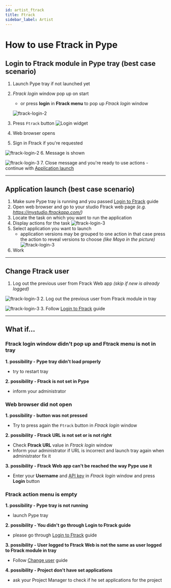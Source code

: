 ```yaml
---
id: artist_ftrack
title: Ftrack
sidebar_label: Artist
---
```


# How to use Ftrack in Pype

## Login to Ftrack module in Pype tray (best case scenario)
1. Launch Pype tray if not launched yet
2. *Ftrack login* window pop up on start
    - or press **login** in **Ftrack menu** to pop up *Ftrack login* window

    ![ftrack-login-2](assets/ftrack/ftrack-login_50.png)

3. Press `Ftrack` button
![Login widget](assets/ftrack/ftrack-login_1.png)
4. Web browser opens
5. Sign in Ftrack if you're requested

![ftrack-login-2](assets/ftrack/ftrack-login_2.png)
6. Message is shown

![ftrack-login-3](assets/ftrack/ftrack-login_3.png)
7. Close message and you're ready to use actions - continue with [Application launch](#application-launch-best-case-scenario)

---
## Application launch (best case scenario)
1. Make sure Pype tray is running and you passed [Login to Ftrack](#login-to-ftrack-module-in-pype-tray-best-case-scenario) guide
2. Open web browser and go to your studio Ftrack web page *(e.g. https://mystudio.ftrackapp.com/)*
3. Locate the task on which you want to run the application
4. Display actions for the task
    ![ftrack-login-3](assets/ftrack/ftrack-login_60.png)
5. Select application you want to launch
    - application versions may be grouped to one action in that case press the action to reveal versions to choose *(like Maya in the picture)*
    ![ftrack-login-3](assets/ftrack/ftrack-login_71-small.png)
6. Work

---
## Change Ftrack user
1. Log out the previous user from Ftrack Web app *(skip if new is already logged)*

![ftrack-login-3](assets/ftrack/ftrack-login_80-small.png)
2. Log out the previous user from Ftrack module in tray

![ftrack-login-3](assets/ftrack/ftrack-login_81.png)
3. Follow [Login to Ftrack](#login-to-ftrack-module-in-pype-tray-best-case-scenario) guide

---
## What if...

### Ftrack login window didn't pop up and Ftrack menu is not in tray
**1. possibility - Pype tray didn't load properly**
- try to restart tray

**2. possibility - Ftrack is not set in Pype**
- inform your administrator


### Web browser did not open
**1. possibility - button was not pressed**
- Try to press again the `Ftrack` button in *Ftrack login* window

**2. possibility - Ftrack URL is not set or is not right**
- Check **Ftrack URL** value in *Ftrack login* window
- Inform your administrator if URL is incorrect and launch tray again when administrator fix it

**3. possibility - Ftrack Web app can't be reached the way Pype use it**
- Enter your **Username** and [API key](#where-to-find-api-key) in *Ftrack login* window and press **Login** button

### Ftrack action menu is empty
**1. possibility - Pype tray is not running**
- launch Pype tray

**2. possibility - You didn't go through Login to Ftrack guide**
- please go through [Login to Ftrack](#login-to-ftrack-module-in-pype-tray-best-case-scenario) guide

**3. possibility - User logged to Ftrack Web is not the same as user logged to Ftrack module in tray**
- Follow [Change user](#change-user) guide

**4. possibility - Project don't have set applications**
- ask your Project Manager to check if he set applications for the project
